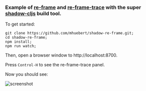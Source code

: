 ### Example of [re-frame](https://github.com/Day8/re-frame) and [re-frame-trace](https://github.com/Day8/re-frame-trace) with the super [shadow-cljs](https://github.com/thheller/shadow-cljs/) build tool.

To get started:

```
git clone https://github.com/mhuebert/shadow-re-frame.git;
cd shadow-re-frame;
npm install;
npm run watch;
```

Then, open a browser window to http://localhost:8700.

Press `Control-H` to see the re-frame-trace panel.

Now you should see:

![screenshot](https://i.imgur.com/TK2rO24.png)
